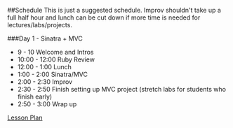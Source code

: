 

##Schedule
This is just a suggested schedule. Improv shouldn't take up a full half hour and lunch can be cut down if more time is needed for lectures/labs/projects.

###Day 1 - Sinatra + MVC
+ 9 - 10 Welcome and Intros
+ 10:00 - 12:00 Ruby Review
+ 12:00 - 1:00 Lunch
+ 1:00 - 2:00 Sinatra/MVC
+ 2:00 - 2:30 Improv
+ 2:30 - 2:50 Finish setting up MVC project (stretch labs for students who finish early)
+ 2:50 - 3:00 Wrap up

[Lesson Plan](https://docs.google.com/a/flatironschool.com/document/d/1wQvqO9jq9AQBQMhZVGI1vOGSj0vIRqZbcftVxLBoRiI/edit)
